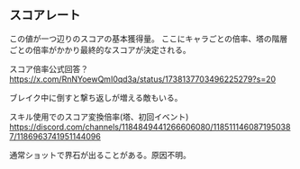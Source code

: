 ## スコアレート
この値が一つ辺りのスコアの基本獲得量。
ここにキャラごとの倍率、塔の階層ごとの倍率がかかり最終的なスコアが決定される。



スコア倍率公式回答？
https://x.com/RnNYoewQmI0qd3a/status/1738137703496225279?s=20

ブレイク中に倒すと撃ち返しが増える敵もいる。

スキル使用でのスコア変換倍率(塔、初回イベント)
https://discord.com/channels/1184849441266606080/1185111460871950387/1186963741951144096

通常ショットで界石が出ることがある。原因不明。
